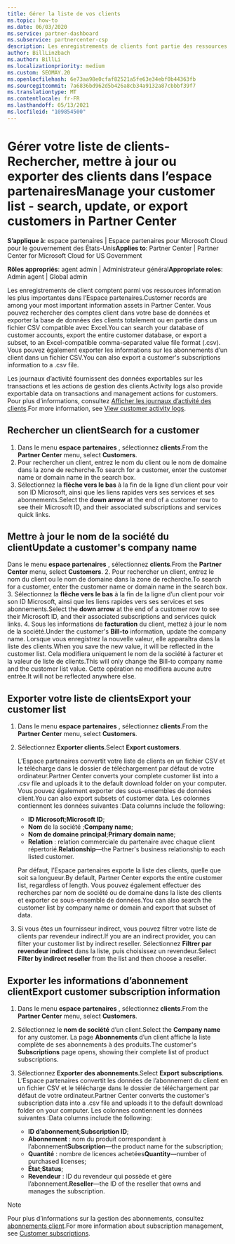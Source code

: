 ```yaml
---
title: Gérer la liste de vos clients
ms.topic: how-to
ms.date: 06/03/2020
ms.service: partner-dashboard
ms.subservice: partnercenter-csp
description: Les enregistrements de clients font partie des ressources d’informations les plus importantes. Découvrez comment afficher, Rechercher, mettre à jour & exporter des informations dans votre liste de clients de l’espace partenaires.
author: BillLinzbach
ms.author: BillLi
ms.localizationpriority: medium
ms.custom: SEOMAY.20
ms.openlocfilehash: 6e73aa98e0cfaf82521a5fe63e34ebf0b44363fb
ms.sourcegitcommit: 7a6836bd962d5b426a8cb34a9132a87cbbbf39f7
ms.translationtype: MT
ms.contentlocale: fr-FR
ms.lasthandoff: 05/13/2021
ms.locfileid: "109854500"
---
```

# <a name="manage-your-customer-list---search-update-or-export-customers-in-partner-center"></a><span data-ttu-id="c6d30-104">Gérer votre liste de clients-Rechercher, mettre à jour ou exporter des clients dans l’espace partenaires</span><span class="sxs-lookup"><span data-stu-id="c6d30-104">Manage your customer list - search, update, or export customers in Partner Center</span></span>

<span data-ttu-id="c6d30-105">**S’applique à**: espace partenaires | Espace partenaires pour Microsoft Cloud pour le gouvernement des États-Unis</span><span class="sxs-lookup"><span data-stu-id="c6d30-105">**Applies to**: Partner Center | Partner Center for Microsoft Cloud for US Government</span></span>

<span data-ttu-id="c6d30-106">**Rôles appropriés**: agent admin | Administrateur général</span><span class="sxs-lookup"><span data-stu-id="c6d30-106">**Appropriate roles**: Admin agent | Global admin</span></span>

<span data-ttu-id="c6d30-107">Les enregistrements de client comptent parmi vos ressources information les plus importantes dans l’Espace partenaires.</span><span class="sxs-lookup"><span data-stu-id="c6d30-107">Customer records are among your most important information assets in Partner Center.</span></span> <span data-ttu-id="c6d30-108">Vous pouvez rechercher des comptes client dans votre base de données et exporter la base de données des clients totalement ou en partie dans un fichier&nbsp;CSV compatible avec Excel.</span><span class="sxs-lookup"><span data-stu-id="c6d30-108">You can search your database of customer accounts, export the entire customer database, or export a subset, to an Excel-compatible comma-separated value file format (.csv).</span></span> <span data-ttu-id="c6d30-109">Vous pouvez également exporter les informations sur les abonnements d’un client dans un fichier&nbsp;CSV.</span><span class="sxs-lookup"><span data-stu-id="c6d30-109">You can also export a customer's subscriptions information to a .csv file.</span></span>

<span data-ttu-id="c6d30-110">Les journaux d’activité fournissent des données exportables sur les transactions et les actions de gestion des clients.</span><span class="sxs-lookup"><span data-stu-id="c6d30-110">Activity logs also provide exportable data on transactions and management actions for customers.</span></span> <span data-ttu-id="c6d30-111">Pour plus d’informations, consultez [Afficher les journaux d’activité des clients](activity-logs.md).</span><span class="sxs-lookup"><span data-stu-id="c6d30-111">For more information, see [View customer activity logs](activity-logs.md).</span></span>

## <a name="search-for-a-customer"></a><span data-ttu-id="c6d30-112">Rechercher un client</span><span class="sxs-lookup"><span data-stu-id="c6d30-112">Search for a customer</span></span>

1. <span data-ttu-id="c6d30-113">Dans le menu **espace partenaires** , sélectionnez **clients**.</span><span class="sxs-lookup"><span data-stu-id="c6d30-113">From the **Partner Center** menu, select **Customers**.</span></span>
2. <span data-ttu-id="c6d30-114">Pour rechercher un client, entrez le nom du client ou le nom de domaine dans la zone de recherche.</span><span class="sxs-lookup"><span data-stu-id="c6d30-114">To search for a customer, enter the customer name or domain name in the search box.</span></span>
3. <span data-ttu-id="c6d30-115">Sélectionnez la **flèche vers le bas** à la fin de la ligne d’un client pour voir son ID&nbsp;Microsoft, ainsi que les liens rapides vers ses services et ses abonnements.</span><span class="sxs-lookup"><span data-stu-id="c6d30-115">Select the **down arrow** at the end of a customer row to see their Microsoft ID, and their associated subscriptions and services quick links.</span></span>

## <a name="update-a-customers-company-name"></a><span data-ttu-id="c6d30-116">Mettre à jour le nom de la société du client</span><span class="sxs-lookup"><span data-stu-id="c6d30-116">Update a customer's company name</span></span>

<span data-ttu-id="c6d30-117">Dans le menu **espace partenaires** , sélectionnez **clients**.</span><span class="sxs-lookup"><span data-stu-id="c6d30-117">From the **Partner Center** menu, select **Customers**.</span></span>
2. <span data-ttu-id="c6d30-118">Pour rechercher un client, entrez le nom du client ou le nom de domaine dans la zone de recherche.</span><span class="sxs-lookup"><span data-stu-id="c6d30-118">To search for a customer, enter the customer name or domain name in the search box.</span></span>
3. <span data-ttu-id="c6d30-119">Sélectionnez la **flèche vers le bas** à la fin de la ligne d’un client pour voir son ID&nbsp;Microsoft, ainsi que les liens rapides vers ses services et ses abonnements.</span><span class="sxs-lookup"><span data-stu-id="c6d30-119">Select the **down arrow** at the end of a customer row to see their Microsoft ID, and their associated subscriptions and services quick links.</span></span>
4. <span data-ttu-id="c6d30-120">Sous les informations de **facturation** du client, mettez à jour le nom de la société.</span><span class="sxs-lookup"><span data-stu-id="c6d30-120">Under the customer's **Bill-to** information, update the company name.</span></span> <span data-ttu-id="c6d30-121">Lorsque vous enregistrez la nouvelle valeur, elle apparaîtra dans la liste des clients.</span><span class="sxs-lookup"><span data-stu-id="c6d30-121">When you save the new value, it will be reflected in the customer list.</span></span> <span data-ttu-id="c6d30-122">Cela modifiera uniquement le nom de la société à facturer et la valeur de liste de clients.</span><span class="sxs-lookup"><span data-stu-id="c6d30-122">This will only change the Bill-to company name and the customer list value.</span></span> <span data-ttu-id="c6d30-123">Cette opération ne modifiera aucune autre entrée.</span><span class="sxs-lookup"><span data-stu-id="c6d30-123">It will not be reflected anywhere else.</span></span>

## <a name="export-your-customer-list"></a><span data-ttu-id="c6d30-124">Exporter votre liste de clients</span><span class="sxs-lookup"><span data-stu-id="c6d30-124">Export your customer list</span></span>

1. <span data-ttu-id="c6d30-125">Dans le menu **espace partenaires** , sélectionnez **clients**.</span><span class="sxs-lookup"><span data-stu-id="c6d30-125">From the **Partner Center** menu, select **Customers**.</span></span>
2. <span data-ttu-id="c6d30-126">Sélectionnez **Exporter clients**.</span><span class="sxs-lookup"><span data-stu-id="c6d30-126">Select **Export customers**.</span></span>

   <span data-ttu-id="c6d30-127">L’Espace partenaires convertit votre liste de clients en un fichier&nbsp;CSV et le télécharge dans le dossier de téléchargement par défaut de votre ordinateur.</span><span class="sxs-lookup"><span data-stu-id="c6d30-127">Partner Center converts your complete customer list into a .csv file and uploads it to the default download folder on your computer.</span></span> <span data-ttu-id="c6d30-128">Vous pouvez également exporter des sous-ensembles de données client.</span><span class="sxs-lookup"><span data-stu-id="c6d30-128">You can also export subsets of customer data.</span></span> <span data-ttu-id="c6d30-129">Les colonnes contiennent les données suivantes&nbsp;:</span><span class="sxs-lookup"><span data-stu-id="c6d30-129">Data columns include the following:</span></span>

   - <span data-ttu-id="c6d30-130">**ID Microsoft**;</span><span class="sxs-lookup"><span data-stu-id="c6d30-130">**Microsoft ID**;</span></span>
   - <span data-ttu-id="c6d30-131">**Nom** de la société ;</span><span class="sxs-lookup"><span data-stu-id="c6d30-131">**Company name**;</span></span>
   - <span data-ttu-id="c6d30-132">**Nom de domaine principal**;</span><span class="sxs-lookup"><span data-stu-id="c6d30-132">**Primary domain name**;</span></span>
   - <span data-ttu-id="c6d30-133">**Relation**&nbsp;: relation commerciale du partenaire avec chaque client répertorié.</span><span class="sxs-lookup"><span data-stu-id="c6d30-133">**Relationship**—the Partner's business relationship to each listed customer.</span></span>

    <span data-ttu-id="c6d30-134">Par défaut, l’Espace partenaires exporte la liste des clients, quelle que soit sa longueur.</span><span class="sxs-lookup"><span data-stu-id="c6d30-134">By default, Partner Center exports the entire customer list, regardless of length.</span></span> <span data-ttu-id="c6d30-135">Vous pouvez également effectuer des recherches par nom de société ou de domaine dans la liste des clients et exporter ce sous-ensemble de données.</span><span class="sxs-lookup"><span data-stu-id="c6d30-135">You can also search the customer list by company name or domain and export that subset of data.</span></span>

3. <span data-ttu-id="c6d30-136">Si vous êtes un fournisseur indirect, vous pouvez filtrer votre liste de clients par revendeur indirect.</span><span class="sxs-lookup"><span data-stu-id="c6d30-136">If you are an indirect provider, you can filter your customer list by indirect reseller.</span></span> <span data-ttu-id="c6d30-137">Sélectionnez **Filtrer par revendeur indirect** dans la liste, puis choisissez un revendeur.</span><span class="sxs-lookup"><span data-stu-id="c6d30-137">Select **Filter by indirect reseller** from the list and then choose a reseller.</span></span>


## <a name="export-customer-subscription-information"></a><span data-ttu-id="c6d30-138">Exporter les informations d’abonnement client</span><span class="sxs-lookup"><span data-stu-id="c6d30-138">Export customer subscription information</span></span>

1. <span data-ttu-id="c6d30-139">Dans le menu **espace partenaires** , sélectionnez **clients**.</span><span class="sxs-lookup"><span data-stu-id="c6d30-139">From the **Partner Center** menu, select **Customers**.</span></span>

2. <span data-ttu-id="c6d30-140">Sélectionnez le **nom de société** d’un client.</span><span class="sxs-lookup"><span data-stu-id="c6d30-140">Select the **Company name** for any customer.</span></span> <span data-ttu-id="c6d30-141">La page **Abonnements** d’un client affiche la liste complète de ses abonnements à des produits.</span><span class="sxs-lookup"><span data-stu-id="c6d30-141">The customer's **Subscriptions** page opens, showing their complete list of product subscriptions.</span></span>

3. <span data-ttu-id="c6d30-142">Sélectionnez **Exporter des abonnements**.</span><span class="sxs-lookup"><span data-stu-id="c6d30-142">Select **Export subscriptions**.</span></span> <span data-ttu-id="c6d30-143">L’Espace partenaires convertit les données de l’abonnement du client en un fichier&nbsp;CSV et le télécharge dans le dossier de téléchargement par défaut de votre ordinateur.</span><span class="sxs-lookup"><span data-stu-id="c6d30-143">Partner Center converts the customer's subscription data into a .csv file and uploads it to the default download folder on your computer.</span></span> <span data-ttu-id="c6d30-144">Les colonnes contiennent les données suivantes&nbsp;:</span><span class="sxs-lookup"><span data-stu-id="c6d30-144">Data columns include the following:</span></span>
   - <span data-ttu-id="c6d30-145">**ID d’abonnement**;</span><span class="sxs-lookup"><span data-stu-id="c6d30-145">**Subscription ID**;</span></span>
   - <span data-ttu-id="c6d30-146">**Abonnement**&nbsp;: nom du produit correspondant à l’abonnement</span><span class="sxs-lookup"><span data-stu-id="c6d30-146">**Subscription**—the product name for the subscription;</span></span>
   - <span data-ttu-id="c6d30-147">**Quantité**&nbsp;: nombre de licences achetées</span><span class="sxs-lookup"><span data-stu-id="c6d30-147">**Quantity**—number of purchased licenses;</span></span>
   - <span data-ttu-id="c6d30-148">**État**;</span><span class="sxs-lookup"><span data-stu-id="c6d30-148">**Status**;</span></span>
   - <span data-ttu-id="c6d30-149">**Revendeur**&nbsp;: ID du revendeur qui possède et gère l’abonnement.</span><span class="sxs-lookup"><span data-stu-id="c6d30-149">**Reseller**—the ID of the reseller that owns and manages the subscription.</span></span>

> [!NOTE]  
> <span data-ttu-id="c6d30-150">Pour plus d’informations sur la gestion des abonnements, consultez [abonnements client](customer-subscriptions.md).</span><span class="sxs-lookup"><span data-stu-id="c6d30-150">For more information about subscription management, see [Customer subscriptions](customer-subscriptions.md).</span></span>
